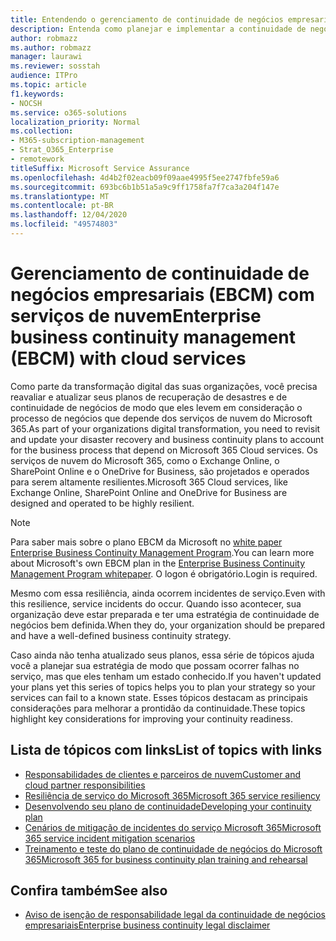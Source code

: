 ```yaml
---
title: Entendendo o gerenciamento de continuidade de negócios empresariais com serviços de nuvem
description: Entenda como planejar e implementar a continuidade de negócios parece diferente quando os serviços de nuvem fazem parte da sua oferta de TI.
author: robmazz
ms.author: robmazz
manager: laurawi
ms.reviewer: sosstah
audience: ITPro
ms.topic: article
f1.keywords:
- NOCSH
ms.service: o365-solutions
localization_priority: Normal
ms.collection:
- M365-subscription-management
- Strat_O365_Enterprise
- remotework
titleSuffix: Microsoft Service Assurance
ms.openlocfilehash: 4d4b2f02eacb09f09aae4995f5ee2747fbfe59a6
ms.sourcegitcommit: 693bc6b1b51a5a9c9ff1758fa7f7ca3a204f147e
ms.translationtype: MT
ms.contentlocale: pt-BR
ms.lasthandoff: 12/04/2020
ms.locfileid: "49574803"
---
```

# <a name="enterprise-business-continuity-management-ebcm-with-cloud-services"></a><span data-ttu-id="8ff1f-103">Gerenciamento de continuidade de negócios empresariais (EBCM) com serviços de nuvem</span><span class="sxs-lookup"><span data-stu-id="8ff1f-103">Enterprise business continuity management (EBCM) with cloud services</span></span>

<span data-ttu-id="8ff1f-104">Como parte da transformação digital das suas organizações, você precisa reavaliar e atualizar seus planos de recuperação de desastres e de continuidade de negócios de modo que eles levem em consideração o processo de negócios que depende dos serviços de nuvem do Microsoft 365.</span><span class="sxs-lookup"><span data-stu-id="8ff1f-104">As part of your organizations digital transformation, you need to revisit and update your disaster recovery and business continuity plans to account for the business process that depend on Microsoft 365 Cloud services.</span></span> <span data-ttu-id="8ff1f-105">Os serviços de nuvem do Microsoft 365, como o Exchange Online, o SharePoint Online e o OneDrive for Business, são projetados e operados para serem altamente resilientes.</span><span class="sxs-lookup"><span data-stu-id="8ff1f-105">Microsoft 365 Cloud services, like Exchange Online, SharePoint Online and OneDrive for Business are designed and operated to be highly resilient.</span></span>

> [!NOTE]
> <span data-ttu-id="8ff1f-106">Para saber mais sobre o plano EBCM da Microsoft no [white paper Enterprise Business Continuity Management Program](https://go.microsoft.com/fwlink/?linkid=2121521).</span><span class="sxs-lookup"><span data-stu-id="8ff1f-106">You can learn more about Microsoft's own EBCM plan in the [Enterprise Business Continuity Management Program whitepaper](https://go.microsoft.com/fwlink/?linkid=2121521).</span></span> <span data-ttu-id="8ff1f-107">O logon é obrigatório.</span><span class="sxs-lookup"><span data-stu-id="8ff1f-107">Login is required.</span></span>

<span data-ttu-id="8ff1f-108">Mesmo com essa resiliência, ainda ocorrem incidentes de serviço.</span><span class="sxs-lookup"><span data-stu-id="8ff1f-108">Even with this resilience, service incidents do occur.</span></span> <span data-ttu-id="8ff1f-109">Quando isso acontecer, sua organização deve estar preparada e ter uma estratégia de continuidade de negócios bem definida.</span><span class="sxs-lookup"><span data-stu-id="8ff1f-109">When they do, your organization should be prepared and have a well-defined business continuity strategy.</span></span>

<span data-ttu-id="8ff1f-110">Caso ainda não tenha atualizado seus planos, essa série de tópicos ajuda você a planejar sua estratégia de modo que possam ocorrer falhas no serviço, mas que eles tenham um estado conhecido.</span><span class="sxs-lookup"><span data-stu-id="8ff1f-110">If you haven't updated your plans yet this series of topics helps you to plan your strategy so your services can fail to a known state.</span></span> <span data-ttu-id="8ff1f-111">Esses tópicos destacam as principais considerações para melhorar a prontidão da continuidade.</span><span class="sxs-lookup"><span data-stu-id="8ff1f-111">These topics highlight key considerations for improving your continuity readiness.</span></span>

## <a name="list-of-topics-with-links"></a><span data-ttu-id="8ff1f-112">Lista de tópicos com links</span><span class="sxs-lookup"><span data-stu-id="8ff1f-112">List of topics with links</span></span>

- [<span data-ttu-id="8ff1f-113">Responsabilidades de clientes e parceiros de nuvem</span><span class="sxs-lookup"><span data-stu-id="8ff1f-113">Customer and cloud partner responsibilities</span></span>](assurance-customer-and-cloud-partner-ebcm-responsibilities.md)
- [<span data-ttu-id="8ff1f-114">Resiliência de serviço do Microsoft 365</span><span class="sxs-lookup"><span data-stu-id="8ff1f-114">Microsoft 365 service resiliency</span></span>](assurance-m365-service-resiliency.md)
- [<span data-ttu-id="8ff1f-115">Desenvolvendo seu plano de continuidade</span><span class="sxs-lookup"><span data-stu-id="8ff1f-115">Developing your continuity plan</span></span>](assurance-developing-your-ebcm-plan.md)
- [<span data-ttu-id="8ff1f-116">Cenários de mitigação de incidentes do serviço Microsoft 365</span><span class="sxs-lookup"><span data-stu-id="8ff1f-116">Microsoft 365 service incident mitigation scenarios</span></span>](assurance-microsoft-365-mitigations.md)
- [<span data-ttu-id="8ff1f-117">Treinamento e teste do plano de continuidade de negócios do Microsoft 365</span><span class="sxs-lookup"><span data-stu-id="8ff1f-117">Microsoft 365 for business continuity plan training and rehearsal</span></span>](assurance-ebcm-plan-rehearsal-and-user-training.md)

## <a name="see-also"></a><span data-ttu-id="8ff1f-118">Confira também</span><span class="sxs-lookup"><span data-stu-id="8ff1f-118">See also</span></span>

- [<span data-ttu-id="8ff1f-119">Aviso de isenção de responsabilidade legal da continuidade de negócios empresariais</span><span class="sxs-lookup"><span data-stu-id="8ff1f-119">Enterprise business continuity legal disclaimer</span></span>](assurance-ebcm-legal-disclaimer.md)
